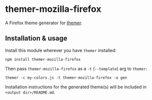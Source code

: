 # themer-mozilla-firefox

A Firefox theme generator for [themer](https://github.com/mjswensen/themer).

## Installation & usage

Install this module wherever you have `themer` installed:

    npm install themer-mozilla-firefox

Then pass `themer-mozilla-firefox` as a `-t` (`--template`) arg to `themer`:

    themer -c my-colors.js -t themer-mozilla-firefox -o gen

Installation instructions for the generated theme(s) will be included in `<output dir>/README.md`.

